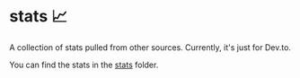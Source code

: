 # stats :chart_with_upwards_trend:
A collection of stats pulled from other sources. Currently, it's just for Dev.to.

You can find the stats in the [stats](stats) folder.
